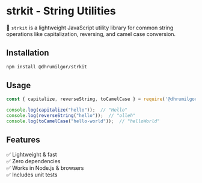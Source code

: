 # strkit - String Utilities

🚀 `strkit` is a lightweight JavaScript utility library for common string operations like capitalization, reversing, and camel case conversion.

## Installation

```sh
npm install @dhrumilgor/strkit
```

## Usage
```javascript
const { capitalize, reverseString, toCamelCase } = require('@dhrumilgor/strkit');

console.log(capitalize("hello"));  // "Hello"
console.log(reverseString("hello"));  // "olleh"
console.log(toCamelCase("hello-world"));  // "helloWorld"
```

## Features
✅ Lightweight & fast  
✅ Zero dependencies  
✅ Works in Node.js & browsers  
✅ Includes unit tests  
